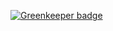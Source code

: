 

[![Greenkeeper badge](https://badges.greenkeeper.io/HollyPony/LiomkaSiteNode.svg)](https://greenkeeper.io/)